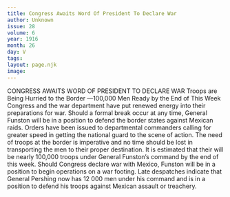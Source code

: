```yaml
---
title: Congress Awaits Word Of President To Declare War
author: Unknown
issue: 28
volume: 6
year: 1916
month: 26
day: V
tags:
layout: page.njk
image:
---
```

CONGRESS AWAITS WORD OF PRESIDENT TO DECLARE WAR    Troops are Being Hurried to the Border —100,000 Men Ready by the End of This Week       Congress and the war department have put renewed energy into their preparations for war. Should a formal break occur at any time, General Funston will be in a position to defend the border states against Mexican raids.       Orders have been issued to departmental commanders calling for greater speed in getting the national guard to the scene of action. The need of troops at the border is imperative and no time should be lost in transporting the men to their proper destination.       It is estimated that their will be nearly 100,000 troops under General Funston’s command by the end of this week. Should Congress declare war with Mexico, Funston will be in a position to begin operations on a war footing.       Late despatches indicate that General Pershing now has 12 000 men under his command and is in a position to defend his troops against Mexican assault or treachery.    




